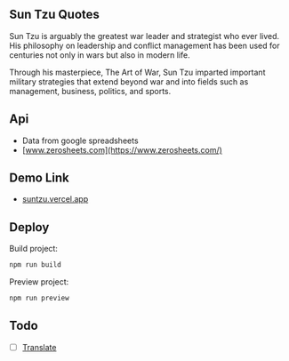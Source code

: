 ## Sun Tzu Quotes

Sun Tzu is arguably the greatest war leader and strategist who ever lived. His philosophy on leadership and conflict management has been used for centuries not only in wars but also in modern life.

Through his masterpiece, The Art of War, Sun Tzu imparted important military strategies that extend beyond war and into fields such as management, business, politics, and sports.

## Api

- Data from google spreadsheets
- [www.zerosheets.com](https://www.zerosheets.com/)

## Demo Link

- [suntzu.vercel.app](https://suntzu.vercel.app)

## Deploy

Build project:

```bash
npm run build
```

Preview project:

```bash
npm run preview
```

## Todo

  - [ ] [Translate](https://github.com/LibreTranslate/LibreTranslate)

